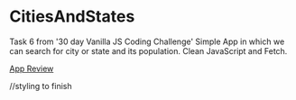 # CitiesAndStates

Task 6 from '30 day Vanilla JS Coding Challenge'
Simple App in which we can search for city or state and its population. 
Clean JavaScript and Fetch.

[App Review](https://dominikalus.github.io/CitiesAndStates/)

//styling to finish

